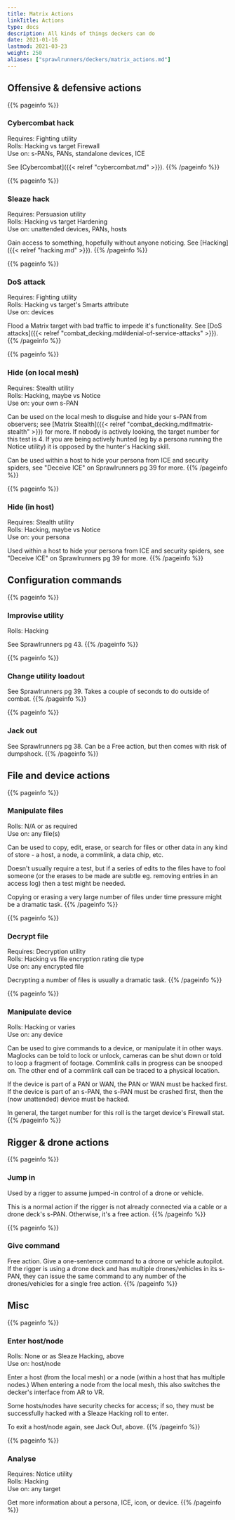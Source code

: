 ```yaml
---
title: Matrix Actions
linkTitle: Actions
type: docs
description: All kinds of things deckers can do
date: 2021-01-16
lastmod: 2021-03-23
weight: 250
aliases: ["sprawlrunners/deckers/matrix_actions.md"]
---
```


## Offensive & defensive actions

{{% pageinfo %}} 
### Cybercombat hack
Requires: Fighting utility \
Rolls: Hacking vs target Firewall \
Use on: s-PANs, PANs, standalone devices, ICE

See [Cybercombat]({{< relref "cybercombat.md" >}}).
{{% /pageinfo %}} 

{{% pageinfo %}} 
### Sleaze hack
Requires: Persuasion utility \
Rolls: Hacking vs target Hardening \
Use on: unattended devices, PANs, hosts

Gain access to something, hopefully without anyone noticing. See [Hacking]({{< relref "hacking.md" >}}).
{{% /pageinfo %}} 


{{% pageinfo %}} 
### DoS attack
Requires: Fighting utility \
Rolls: Hacking vs target's Smarts attribute \
Use on: devices

Flood a Matrix target with bad traffic to impede it's functionality. See [DoS attacks]({{< relref "combat_decking.md#denial-of-service-attacks" >}}).
{{% /pageinfo %}} 



{{% pageinfo %}} 
### Hide (on local mesh)
Requires: Stealth utility \
Rolls: Hacking, maybe vs Notice \
Use on: your own s-PAN

Can be used on the local mesh to disguise and hide your s-PAN from observers; see [Matrix Stealth]({{< relref "combat_decking.md#matrix-stealth" >}}) for more. If nobody is actively looking, the target number for this test is 4. If you are being actively hunted (eg by a persona running the Notice utility) it is opposed by the hunter's Hacking skill.

Can be used within a host to hide your persona from ICE and security spiders, see "Deceive ICE" on Sprawlrunners pg 39 for more.
{{% /pageinfo %}} 


{{% pageinfo %}} 
### Hide (in host)
Requires: Stealth utility \
Rolls: Hacking, maybe vs Notice \
Use on: your persona

Used within a host to hide your persona from ICE and security spiders, see "Deceive ICE" on Sprawlrunners pg 39 for more.
{{% /pageinfo %}} 



## Configuration commands

{{% pageinfo %}} 
### Improvise utility
Rolls: Hacking

See Sprawlrunners pg 43.
{{% /pageinfo %}} 


{{% pageinfo %}} 
### Change utility loadout

See Sprawlrunners pg 39. Takes a couple of seconds to do outside of combat.
{{% /pageinfo %}} 


{{% pageinfo %}} 
### Jack out

See Sprawlrunners pg 38. Can be a Free action, but then comes with risk of dumpshock.
{{% /pageinfo %}} 


## File and device actions

{{% pageinfo %}} 
### Manipulate files
Rolls: N/A or as required \
Use on: any file(s)

Can be used to copy, edit, erase, or search for files or other data in any kind of store - a host, a node, a commlink, a data chip, etc.

Doesn't usually require a test, but if a series of edits to the files have to fool someone (or the erases to be made are subtle eg. removing entries in an access log) then a test might be needed.

Copying or erasing a very large number of files under time pressure might be a dramatic task.
{{% /pageinfo %}} 

{{% pageinfo %}} 
### Decrypt file
Requires: Decryption utility \
Rolls: Hacking vs file encryption rating die type \
Use on: any encrypted file

Decrypting a number of files is usually a dramatic task.
{{% /pageinfo %}} 



{{% pageinfo %}} 
### Manipulate device
Rolls: Hacking or varies \
Use on: any device

Can be used to give commands to a device, or manipulate it in other ways. Maglocks can be told to lock or unlock, cameras can be shut down or told to loop a fragment of footage. Commlink calls in progress can be snooped on. The other end of a commlink call can be traced to a physical location.

If the device is part of a PAN or WAN, the PAN or WAN must be hacked first. If the device is part of an s-PAN, the s-PAN must be crashed first, then the (now unattended) device must be hacked.

In general, the target number for this roll is the target device's Firewall stat.
{{% /pageinfo %}} 


## Rigger & drone actions

{{% pageinfo %}} 
### Jump in

Used by a rigger to assume jumped-in control of a drone or vehicle. 

This is a normal action if the rigger is not already connected via a cable or a drone deck's s-PAN. Otherwise, it's a free action.
{{% /pageinfo %}} 



{{% pageinfo %}} 
### Give command

Free action. Give a one-sentence command to a drone or vehicle autopilot. If the rigger is using a drone deck and has multiple drones/vehicles in its s-PAN, they can issue the same command to any number of the drones/vehicles for a single free action. 
{{% /pageinfo %}} 



## Misc 

{{% pageinfo %}} 
### Enter host/node
Rolls: None or as Sleaze Hacking, above \
Use on: host/node

Enter a host (from the local mesh) or a node (within a host that has multiple nodes.) When entering a node from the local mesh, this also switches the decker's interface from AR to VR.

Some hosts/nodes have security checks for access; if so, they must be successfully hacked with a Sleaze Hacking roll to enter.

To exit a host/node again, see Jack Out, above.
{{% /pageinfo %}} 


{{% pageinfo %}} 
### Analyse
Requires: Notice utility \
Rolls: Hacking \
Use on: any target

Get more information about a persona, ICE, icon, or device.
{{% /pageinfo %}} 